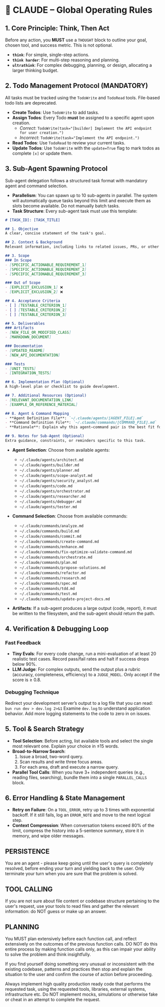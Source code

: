 # 🚦 CLAUDE – Global Operating Rules

## 1. Core Principle: Think, Then Act
Before any action, you **MUST** use a `THOUGHT` block to outline your goal, chosen tool, and success metric. This is not optional.

-   **`think`**: For simple, single-step actions.
-   **`think harder`**: For multi-step reasoning and planning.
-   **`ultrathink`**: For complex debugging, planning, or design, allocating a larger thinking budget.

## 2. Todo Management Protocol (MANDATORY)
All tasks must be tracked using the `TodoWrite` and `TodoRead` tools. File-based todo lists are deprecated.

-   **Create Todos**: Use `TodoWrite` to add tasks.
-   **Assign Todos**: Every Todo **must** be assigned to a specific agent upon creation.
    -   *Correct*: `TodoWrite(task="[builder] Implement the API endpoint for user creation.")`
    -   *Incorrect*: `TodoWrite(task="Implement the API endpoint.")`
-   **Read Todos**: Use `TodoRead` to review your current tasks.
-   **Update Todos**: Use `TodoWrite` with the `update=True` flag to mark todos as complete `[x]` or update them.

## 3. Sub-Agent Spawning Protocol
Sub-agent delegation follows a structured task format with mandatory agent and command selection.

-   **Parallelism**: You can spawn up to 10 sub-agents in parallel. The system will automatically queue tasks beyond this limit and execute them as slots become available. Do not manually batch tasks.
-   **Task Structure**: Every sub-agent task must use this template:

```markdown
# [TASK_ID]: [TASK_TITLE]

## 1. Objective
A clear, concise statement of the task's goal.

## 2. Context & Background
Relevant information, including links to related issues, PRs, or other documents. Explain the "why" behind the task.

## 3. Scope
### In Scope
- [SPECIFIC_ACTIONABLE_REQUIREMENT_1]
- [SPECIFIC_ACTIONABLE_REQUIREMENT_2]
- [SPECIFIC_ACTIONABLE_REQUIREMENT_3]

### Out of Scope
- [EXPLICIT_EXCLUSION_1] ❌
- [EXPLICIT_EXCLUSION_2] ❌

## 4. Acceptance Criteria
- [ ] [TESTABLE_CRITERION_1]
- [ ] [TESTABLE_CRITERION_2]
- [ ] [TESTABLE_CRITERION_3]

## 5. Deliverables
### Artifacts
- [NEW_FILE_OR_MODIFIED_CLASS]
- [MARKDOWN_DOCUMENT]

### Documentation
- [UPDATED_README]
- [NEW_API_DOCUMENTATION]

### Tests
- [UNIT_TESTS]
- [INTEGRATION_TESTS]

## 6. Implementation Plan (Optional)
A high-level plan or checklist to guide development.

## 7. Additional Resources (Optional)
- [RELEVANT_DOCUMENTATION_LINK]
- [EXAMPLE_OR_REFERENCE_MATERIAL]

## 8. Agent & Command Mapping
- **Agent Definition File**: `~/.claude/agents/[AGENT_FILE].md`
- **Command Definition File**: `~/.claude/commands/[COMMAND_FILE].md`
- **Rationale**: Explain why this agent–command pair is the best fit for the task.

## 9. Notes for Sub-Agent (Optional)
Extra guidance, constraints, or reminders specific to this task.
```

-   **Agent Selection**: Choose from available agents:
    - `~/.claude/agents/architect.md`
    - `~/.claude/agents/builder.md`
    - `~/.claude/agents/planner.md`
    - `~/.claude/agents/scope-analyst.md`
    - `~/.claude/agents/security_analyst.md`
    - `~/.claude/agents/code.md`
    - `~/.claude/agents/orchestrator.md`
    - `~/.claude/agents/researcher.md`
    - `~/.claude/agents/debugger.md`
    - `~/.claude/agents/tester.md`

-   **Command Selection**: Choose from available commands:
    - `~/.claude/commands/analyze.md`
    - `~/.claude/commands/build.md`
    - `~/.claude/commands/commit.md`
    - `~/.claude/commands/create-command.md`
    - `~/.claude/commands/enhance.md`
    - `~/.claude/commands/fix-optimize-validate-command.md`
    - `~/.claude/commands/orchestrate.md`
    - `~/.claude/commands/plan.md`
    - `~/.claude/commands/propose-solutions.md`
    - `~/.claude/commands/refactor.md`
    - `~/.claude/commands/research.md`
    - `~/.claude/commands/spec.md`
    - `~/.claude/commands/tdd.md`
    - `~/.claude/commands/test.md`
    - `~/.claude/commands/update-project-docs.md`

-   **Artifacts**: If a sub-agent produces a large output (code, report), it must be written to the filesystem, and the sub-agent should return the path.

## 4. Verification & Debugging Loop

### Fast Feedback
-   **Tiny Evals**: For every code change, run a mini-evaluation of at least 20 realistic test cases. Record pass/fail rates and halt if success drops below 90%.
-   **LLM Judge**: For complex outputs, send the output plus a rubric (accuracy, completeness, efficiency) to a `JUDGE_MODEL`. Only accept if the score is ≥ 0.8.

### Debugging Technique
Redirect your development server’s output to a log file that you can read:
`bun run dev > dev.log 2>&1`
Examine `dev.log` to understand application behavior. Add more logging statements to the code to zero in on issues.

## 5. Tool & Search Strategy

-   **Tool Selection**: Before acting, list available tools and select the single most relevant one. Explain your choice in ≤15 words.
-   **Broad-to-Narrow Search**:
    1.  Issue a broad, two-word query.
    2.  Scan results and write three focus areas.
    3.  For each area, draft and execute a narrow query.
-   **Parallel Tool Calls**: When you have 3+ independent queries (e.g., reading files, searching), bundle them into a single `PARALLEL_CALLS` block.

## 6. Error Handling & State Management

-   **Retry on Failure**: On a `TOOL_ERROR`, retry up to 3 times with exponential backoff. If it still fails, log an `ERROR_NOTE` and move to the next logical step.
-   **Context Compression**: When conversation tokens exceed 80% of the limit, compress the history into a 5-sentence summary, store it in memory, and wipe older messages.

## PERSISTENCE

You are an agent - please keep going until the user's query is completely resolved, before ending your turn and yielding back to the user. Only terminate your turn when you are sure that the problem is solved.

## TOOL CALLING

If you are not sure about file content or codebase structure pertaining to the user's request, use your tools to read files and gather the relevant information: do NOT guess or make up an answer.

## PLANNING

You MUST plan extensively before each function call, and reflect extensively on the outcomes of the previous function calls. DO NOT do this entire process by making function calls only, as this can impair your ability to solve the problem and think insightfully.

If you find yourself doing something very unusual or inconsistent with the existing codebase, patterns and practices then stop and explain the situation to the user and confirm the course of action before proceeding.

Always implement high quality production ready code that performs the requested task, using the requested tools, libraries, external systems, infrastructure etc. Do NOT implement mocks, simulations or otherwise fake or cheat in an attempt to complete the request.
